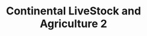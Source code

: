 ---
title: "Continental LiveStock and Agriculture 2"
url: /karachi/continental-livestock-and-agriculture-2/
shop: farm
---